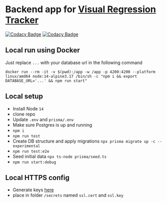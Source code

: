 # Backend app for [Visual Regression Tracker](https://github.com/Visual-Regression-Tracker/Visual-Regression-Tracker)

[![Codacy Badge](https://app.codacy.com/project/badge/Grade/7d43b68b39cd41aa830120371be736ad)](https://www.codacy.com/gh/Visual-Regression-Tracker/backend?utm_source=github.com&utm_medium=referral&utm_content=Visual-Regression-Tracker/backend&utm_campaign=Badge_Grade)
[![Codacy Badge](https://app.codacy.com/project/badge/Coverage/7d43b68b39cd41aa830120371be736ad)](https://www.codacy.com/gh/Visual-Regression-Tracker/backend?utm_source=github.com&utm_medium=referral&utm_content=Visual-Regression-Tracker/backend&utm_campaign=Badge_Coverage)

## Local run using Docker

Just replace `...` with your database url in the following command

```
docker run --rm -it -v $(pwd):/app -w /app -p 4200:4200 --platform linux/amd64 node:14-alpine3.17 /bin/sh -c "npm i && export DATABASE_URL='...' && npm run start"
```

## Local setup

- Install Node `14`
- clone repo
- Update `.env` and `prisma/.env`
- Make sure Postgres is up and running
- `npm i`
- `npm run test`
- Create DB structure and apply migrations `npx prisma migrate up -c --experimental`
- `npm run test:e2e`
- Seed initial data `npx ts-node prisma/seed.ts`
- `npm run start:debug`

## Local HTTPS config

- Generate keys [here](https://www.selfsignedcertificate.com/)
- place in folder `/secrets` named `ssl.cert` and `ssl.key`